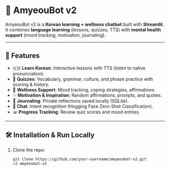 # 🦊 AmyeouBot v2

AmyeouBot v2 is a **Korean learning + wellness chatbot** built with **Streamlit**.  
It combines **language learning** (lessons, quizzes, TTS) with **mental health support** (mood tracking, motivation, journaling).  

---

## 🚀 Features
- 🇰🇷 **Learn Korean**: Interactive lessons with TTS (listen to native pronunciation).  
- 📝 **Quizzes**: Vocabulary, grammar, culture, and phrase practice with scoring & history.  
- 💙 **Wellness Support**: Mood tracking, coping strategies, affirmations.  
- ✨ **Motivation & Inspiration**: Random affirmations, prompts, and quotes.  
- 📓 **Journaling**: Private reflections saved locally (SQLite).  
- 🤖 **Chat**: Intent recognition (Hugging Face Zero-Shot Classification).  
- 📊 **Progress Tracking**: Review quiz scores and mood entries.  

---

## 🛠️ Installation & Run Locally
1. Clone the repo:
   ```bash
   git clone https://github.com/your-username/amyeoubot-v2.git
   cd amyeoubot-v2

